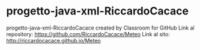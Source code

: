 # progetto-java-xml-RiccardoCacace
progetto-java-xml-RiccardoCacace created by Classroom for GitHub
Link al repository: https://github.com/RiccardoCacace/Meteo
Link al sito: http://riccardocacace.github.io/Meteo
